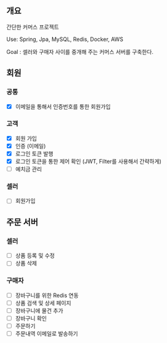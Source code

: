 ## 개요
간단한 커머스 프로젝트

Use: Spring, Jpa, MySQL, Redis, Docker, AWS

Goal : 셀러와 구매자 사이를 중개해 주는 커머스 서버를 구축한다.

## 회원

### 공통
- [x] 이메일을 통해서 인증번호를 통한 회원가입

### 고객
- [x] 회원 가입
- [x] 인증 (이메일)
- [x] 로그인 토큰 발행
- [x] 로그인 토큰을 통한 제어 확인 (JWT, Filter를 사용해서 간략하게)
- [ ] 예치금 관리

### 셀러
- [ ] 회원가입

## 주문 서버

### 셀러
- [ ] 상품 등록 및 수정
- [ ] 상품 삭제

### 구매자
- [ ] 장바구니를 위한 Redis 연동
- [ ] 상품 검색 및 상세 페이지
- [ ] 장바구니에 물건 추가
- [ ] 장바구니 확인
- [ ] 주문하기
- [ ] 주문내역 이메일로 발송하기
